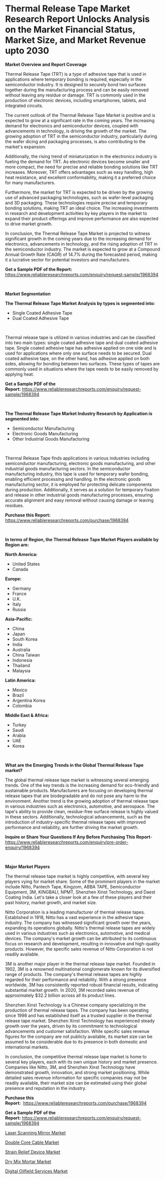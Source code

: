 <p><h1>Thermal Release Tape Market Research Report Unlocks Analysis on the Market Financial Status, Market Size, and Market Revenue upto 2030</h1></p><p><strong>Market Overview and Report Coverage</strong></p>
<p><p>Thermal Release Tape (TRT) is a type of adhesive tape that is used in applications where temporary bonding is required, especially in the semiconductor industry. It is designed to securely bond two surfaces together during the manufacturing process and can be easily removed without leaving any residue or damage. TRT is commonly used in the production of electronic devices, including smartphones, tablets, and integrated circuits.</p><p>The current outlook of the Thermal Release Tape Market is positive and is expected to grow at a significant rate in the coming years. The increasing demand for electronics and semiconductor devices, coupled with advancements in technology, is driving the growth of the market. The growing adoption of TRT in the semiconductor industry, particularly during the wafer dicing and packaging processes, is also contributing to the market's expansion.</p><p>Additionally, the rising trend of miniaturization in the electronics industry is fueling the demand for TRT. As electronic devices become smaller and more compact, the need for precise and reliable bonding solutions like TRT increases. Moreover, TRT offers advantages such as easy handling, high heat resistance, and excellent conformability, making it a preferred choice for many manufacturers.</p><p>Furthermore, the market for TRT is expected to be driven by the growing use of advanced packaging technologies, such as wafer-level packaging and 3D packaging. These technologies require precise and temporary bonding solutions, making TRT an ideal choice. The increasing investments in research and development activities by key players in the market to expand their product offerings and improve performance are also expected to drive market growth.</p><p>In conclusion, the Thermal Release Tape Market is projected to witness significant growth in the coming years due to the increasing demand for electronics, advancements in technology, and the rising adoption of TRT in the semiconductor industry. The market is expected to grow at a Compound Annual Growth Rate (CAGR) of 14.7% during the forecasted period, making it a lucrative sector for potential investors and manufacturers.</p></p>
<p><strong>Get a Sample PDF of the Report:</strong> <a href="https://www.reliableresearchreports.com/enquiry/request-sample/1968394">https://www.reliableresearchreports.com/enquiry/request-sample/1968394</a></p>
<p>&nbsp;</p>
<p><strong>Market Segmentation</strong></p>
<p><strong>The Thermal Release Tape Market Analysis by types is segmented into:</strong></p>
<p><ul><li>Single Coated Adhesive Tape</li><li>Dual Coated Adhesive Tape</li></ul></p>
<p>&nbsp;</p>
<p><p>Thermal release tape is utilized in various industries and can be classified into two main types: single coated adhesive tape and dual coated adhesive tape. Single coated adhesive tape has adhesive applied on one side and is used for applications where only one surface needs to be secured. Dual coated adhesive tape, on the other hand, has adhesive applied on both sides, allowing for bonding between two surfaces. These types of tapes are commonly used in situations where the tape needs to be easily removed by applying heat.</p></p>
<p><strong>Get a Sample PDF of the Report:</strong>&nbsp;<a href="https://www.reliableresearchreports.com/enquiry/request-sample/1968394">https://www.reliableresearchreports.com/enquiry/request-sample/1968394</a></p>
<p>&nbsp;</p>
<p><strong>The Thermal Release Tape Market Industry Research by Application is segmented into:</strong></p>
<p><ul><li>Semiconductor Manufacturing</li><li>Electronic Goods Manufacturing</li><li>Other Industrial Goods Manufacturing</li></ul></p>
<p>&nbsp;</p>
<p><p>Thermal Release Tape finds applications in various industries including semiconductor manufacturing, electronic goods manufacturing, and other industrial goods manufacturing sectors. In the semiconductor manufacturing industry, this tape is used for temporary wafer bonding, enabling efficient processing and handling. In the electronic goods manufacturing sector, it is employed for protecting delicate components during production. Additionally, it serves as a solution for temporary fixation and release in other industrial goods manufacturing processes, ensuring accurate alignment and easy removal without causing damage or leaving residues.</p></p>
<p><strong>Purchase this Report:</strong>&nbsp; <a href="https://www.reliableresearchreports.com/purchase/1968394">https://www.reliableresearchreports.com/purchase/1968394</a></p>
<p>&nbsp;</p>
<p><strong>In terms of Region, the Thermal Release Tape Market Players available by Region are:</strong></p>
<p>
    <p> <strong> North America: </strong>
        <ul>
            <li>United States</li>
            <li>Canada</li>
        </ul>
        </p> 
    <p> <strong> Europe: </strong>
        <ul>
            <li>Germany</li>
            <li>France</li>
            <li>U.K.</li>
            <li>Italy</li>
            <li>Russia</li>
        </ul>
        </p> 
    <p> <strong> Asia-Pacific: </strong>
        <ul>
            <li>China</li>
            <li>Japan</li>
            <li>South Korea</li>
            <li>India</li>
            <li>Australia</li>
            <li>China Taiwan</li>
            <li>Indonesia</li>
            <li>Thailand</li>
            <li>Malaysia</li>
        </ul>
        </p> 
    <p> <strong> Latin America: </strong>
        <ul>
            <li>Mexico</li>
            <li>Brazil</li>
            <li>Argentina Korea</li>
            <li>Colombia</li>
        </ul>
        </p> 
    <p> <strong> Middle East & Africa: </strong>
        <ul>
            <li>Turkey</li>
            <li>Saudi</li>
            <li>Arabia</li>
            <li>UAE</li>
            <li>Korea</li>
        </ul>
    </p>
    </p>
<p>&nbsp;</p>
<p><strong>What are the Emerging Trends in the Global Thermal Release Tape market?</strong></p>
<p><p>The global thermal release tape market is witnessing several emerging trends. One of the key trends is the increasing demand for eco-friendly and sustainable products. Manufacturers are focusing on developing thermal release tapes that are biodegradable and do not pose any harm to the environment. Another trend is the growing adoption of thermal release tape in various industries such as electronics, automotive, and aerospace. The tape's ability to provide clean, residue-free surface release is highly valued in these sectors. Additionally, technological advancements, such as the introduction of industry-specific thermal release tapes with improved performance and reliability, are further driving the market growth.</p></p>
<p><strong>Inquire or Share Your Questions If Any Before Purchasing This Report</strong>- <a href="https://www.reliableresearchreports.com/enquiry/pre-order-enquiry/1968394">https://www.reliableresearchreports.com/enquiry/pre-order-enquiry/1968394</a></p>
<p>&nbsp;</p>
<p><strong>Major Market Players</strong></p>
<p><p>The thermal release tape market is highly competitive, with several key players vying for market share. Some of the prominent players in the market include Nitto, Pantech Tape, Kingzom, ABBA TAPE, Semiconductor Equipment, 3M, KINGBALI, NPMT, Shenzhen Xinst Technology, and Daest Coating India. Let's take a closer look at a few of these players and their past history, market growth, and market size.</p><p>Nitto Corporation is a leading manufacturer of thermal release tapes. Established in 1918, Nitto has a vast experience in the adhesive tape industry. The company has witnessed significant growth over the years, expanding its operations globally. Nitto's thermal release tapes are widely used in various industries such as electronics, automotive, and medical devices. The company's market growth can be attributed to its continuous focus on research and development, resulting in innovative and high-quality products. However, the specific sales revenue of Nitto Corporation is not readily available.</p><p>3M is another major player in the thermal release tape market. Founded in 1902, 3M is a renowned multinational conglomerate known for its diversified range of products. The company's thermal release tapes are highly regarded for their performance and reliability. With a strong presence worldwide, 3M has consistently reported robust financial results, indicating substantial market growth. In 2020, 3M recorded sales revenue of approximately $32.2 billion across all its product lines.</p><p>Shenzhen Xinst Technology is a Chinese company specializing in the production of thermal release tapes. The company has been operating since 1998 and has established itself as a trusted supplier in the thermal release tape market. Shenzhen Xinst Technology has experienced steady growth over the years, driven by its commitment to technological advancements and customer satisfaction. While specific sales revenue figures for the company are not publicly available, its market size can be assumed to be considerable due to its presence in both domestic and international markets.</p><p>In conclusion, the competitive thermal release tape market is home to several key players, each with its own unique history and market presence. Companies like Nitto, 3M, and Shenzhen Xinst Technology have demonstrated growth, innovation, and strong market positioning. While detailed sales revenue information for specific companies may not be readily available, their market size can be estimated using their global presence and reputation in the industry.</p></p>
<p><strong>Purchase this Report:</strong>&nbsp;&nbsp;<a href="https://www.reliableresearchreports.com/purchase/1968394">https://www.reliableresearchreports.com/purchase/1968394</a></p>
<p></p>
<p><strong>Get a Sample PDF of the Report:</strong>&nbsp;<a href="https://www.reliableresearchreports.com/enquiry/request-sample/1968394">https://www.reliableresearchreports.com/enquiry/request-sample/1968394</a></p>
<p><p><a href="https://medium.com/@kelsitorphy644/laser-scanning-mirror-market-research-report-its-history-and-forecast-2023-to-2030-45dde0177a2c">Laser Scanning Mirror Market</a></p><p><a href="https://medium.com/@omamuller06/double-core-cable-market-the-key-to-successful-business-strategy-forecast-till-2030-a9b1b6fad822">Double Core Cable Market</a></p><p><a href="https://medium.com/@birdielynch645/strain-relief-device-market-analysis-its-cagr-market-segmentation-and-global-industry-overview-50609d10d5dd">Strain Relief Device Market</a></p><p><a href="https://github.com/aashishrp02/Market-Research-Report-List-1/blob/main/dry-mix-mortar-market.md">Dry Mix Mortar Market</a></p><p><a href="https://github.com/aashishrp/Market-Research-Report-List-1/blob/main/digital-oilfield-services-market.md">Digital Oilfield Services Market</a></p></p>
